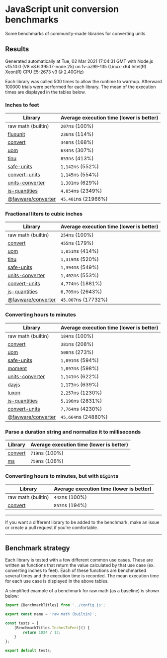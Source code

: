 # JavaScript unit conversion benchmarks

Some benchmarks of community-made libraries for converting units.

## Results

<!-- beginblock(results) -->

Generated automatically at Tue, 02 Mar 2021 17:04:31 GMT with Node.js v15.10.0 (V8 v8.6.395.17-node.25) on fv-az99-135 (Linux-x64 Intel(R) Xeon(R) CPU E5-2673 v3 @ 2.40GHz)

Each library was called 500 times to allow the runtime to warmup.
Afterward 100000 trials were performed for each library.
The mean of the execution times are displayed in the tables below.

### Inches to feet

| Library                                                            | Average execution time (lower is better) |
| ------------------------------------------------------------------ | ---------------------------------------- |
| raw math (builtin)                                                 | `207`ns (100%)                           |
| [fluxunit](https://npmjs.com/package/fluxunit)                     | `236`ns (114%)                           |
| [convert](https://npmjs.com/package/convert)                       | `348`ns (168%)                           |
| [uom](https://npmjs.com/package/uom)                               | `634`ns (307%)                           |
| [tinu](https://npmjs.com/package/tinu)                             | `853`ns (413%)                           |
| [safe-units](https://npmjs.com/package/safe-units)                 | `1,142`ns (552%)                         |
| [convert-units](https://npmjs.com/package/convert-units)           | `1,145`ns (554%)                         |
| [units-converter](https://npmjs.com/package/units-converter)       | `1,301`ns (629%)                         |
| [js-quantities](https://npmjs.com/package/js-quantities)           | `4,854`ns (2349%)                        |
| [@favware/converter](https://npmjs.com/package/@favware/converter) | `45,401`ns (21966%)                      |

### Fractional liters to cubic inches

| Library                                                            | Average execution time (lower is better) |
| ------------------------------------------------------------------ | ---------------------------------------- |
| raw math (builtin)                                                 | `254`ns (100%)                           |
| [convert](https://npmjs.com/package/convert)                       | `455`ns (179%)                           |
| [uom](https://npmjs.com/package/uom)                               | `1,051`ns (414%)                         |
| [tinu](https://npmjs.com/package/tinu)                             | `1,319`ns (520%)                         |
| [safe-units](https://npmjs.com/package/safe-units)                 | `1,394`ns (549%)                         |
| [units-converter](https://npmjs.com/package/units-converter)       | `1,402`ns (553%)                         |
| [convert-units](https://npmjs.com/package/convert-units)           | `4,774`ns (1881%)                        |
| [js-quantities](https://npmjs.com/package/js-quantities)           | `6,709`ns (2643%)                        |
| [@favware/converter](https://npmjs.com/package/@favware/converter) | `45,007`ns (17732%)                      |

### Converting hours to minutes

| Library                                                            | Average execution time (lower is better) |
| ------------------------------------------------------------------ | ---------------------------------------- |
| raw math (builtin)                                                 | `184`ns (100%)                           |
| [convert](https://npmjs.com/package/convert)                       | `381`ns (208%)                           |
| [uom](https://npmjs.com/package/uom)                               | `500`ns (273%)                           |
| [safe-units](https://npmjs.com/package/safe-units)                 | `1,091`ns (594%)                         |
| [moment](https://npmjs.com/package/moment)                         | `1,097`ns (598%)                         |
| [units-converter](https://npmjs.com/package/units-converter)       | `1,141`ns (622%)                         |
| [dayjs](https://npmjs.com/package/dayjs)                           | `1,173`ns (639%)                         |
| [luxon](https://npmjs.com/package/luxon)                           | `2,257`ns (1230%)                        |
| [js-quantities](https://npmjs.com/package/js-quantities)           | `5,196`ns (2831%)                        |
| [convert-units](https://npmjs.com/package/convert-units)           | `7,764`ns (4230%)                        |
| [@favware/converter](https://npmjs.com/package/@favware/converter) | `45,664`ns (24880%)                      |

### Parse a duration string and normalize it to milliseconds

| Library                                      | Average execution time (lower is better) |
| -------------------------------------------- | ---------------------------------------- |
| [convert](https://npmjs.com/package/convert) | `719`ns (100%)                           |
| [ms](https://npmjs.com/package/ms)           | `759`ns (106%)                           |

### Converting hours to minutes, but with `BigInt`s

| Library                                      | Average execution time (lower is better) |
| -------------------------------------------- | ---------------------------------------- |
| raw math (builtin)                           | `442`ns (100%)                           |
| [convert](https://npmjs.com/package/convert) | `857`ns (194%)                           |

<!-- endblock(results) -->

---

If you want a different library to be added to the benchmark, make an issue or create a pull request if you're comfortable.

---

## Benchmark strategy

Each library is tested with a few different common use cases.
These are written as functions that return the value calculated by that use case (ex. converting inches to feet).
Each of these functions are benchmarked several times and the execution time is recorded.
The mean execution time for each use case is displayed in the above tables.

A simplified example of a benchmark for raw math (as a baseline) is shown below:

```js
import {BenchmarkTitles} from '../config.js';

export const name = 'raw math (builtin)';

const tests = {
	[BenchmarkTitles.InchesToFeet]() {
		return 1024 / 12;
	}
};

export default tests;
```
